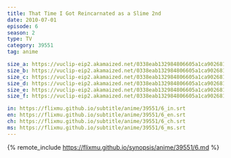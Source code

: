 ```yaml
---
title: That Time I Got Reincarnated as a Slime 2nd
date: 2010-07-01
episode: 6
season: 2
type: TV
category: 39551
tag: anime

size_a: https://vuclip-eip2.akamaized.net/0338eab132984806605a1ca902681ab5/vp63207_V20210216100533/hlsc_e2931_2.m3u8
size_b: https://vuclip-eip2.akamaized.net/0338eab132984806605a1ca902681ab5/vp63207_V20210216100533/hlsc_e2931_3.m3u8
size_c: https://vuclip-eip2.akamaized.net/0338eab132984806605a1ca902681ab5/vp63207_V20210216100533/hlsc_e2931_4.m3u8
size_d: https://vuclip-eip2.akamaized.net/0338eab132984806605a1ca902681ab5/vp63207_V20210216100533/hlsc_e2931_5.m3u8
size_e: https://vuclip-eip2.akamaized.net/0338eab132984806605a1ca902681ab5/vp63207_V20210216100533/hlsc_e2931_6.m3u8
size_f: https://vuclip-eip2.akamaized.net/0338eab132984806605a1ca902681ab5/vp63207_V20210216100533/hlsc_e2931_7.m3u8

in: https://flixmu.github.io/subtitle/anime/39551/6_in.srt
en: https://flixmu.github.io/subtitle/anime/39551/6_en.srt
ch: https://flixmu.github.io/subtitle/anime/39551/6_ch.srt
ms: https://flixmu.github.io/subtitle/anime/39551/6_ms.srt
---
```

{% remote_include https://flixmu.github.io/synopsis/anime/39551/6.md %}
